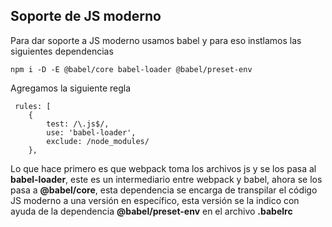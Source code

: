 ## Soporte de JS moderno

Para dar soporte a JS moderno usamos babel y para eso instlamos las siguientes dependencias
```
npm i -D -E @babel/core babel-loader @babel/preset-env
```

Agregamos la siguiente regla
```
 rules: [
    {
        test: /\.js$/,
        use: 'babel-loader',
        exclude: /node_modules/
    },
```

Lo que hace primero es que webpack toma los archivos js y se los pasa al __babel-loader__, este es un intermediario entre webpack y babel, ahora se los pasa a __@babel/core__, esta dependencia se encarga de transpilar el código JS moderno a una versión en específico, esta versión se la indico con ayuda de la dependencia __@babel/preset-env__ en el archivo __.babelrc__
